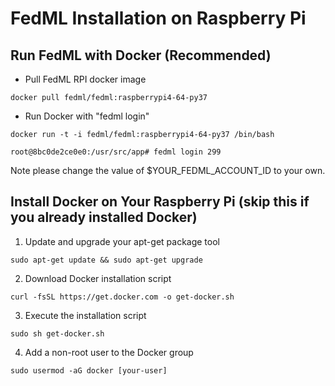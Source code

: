 # FedML Installation on Raspberry Pi

## Run FedML with Docker (Recommended)
- Pull FedML RPI docker image
```
docker pull fedml/fedml:raspberrypi4-64-py37
```

- Run Docker with "fedml login"
```
docker run -t -i fedml/fedml:raspberrypi4-64-py37 /bin/bash

root@8bc0de2ce0e0:/usr/src/app# fedml login 299

```


Note please change the value of $YOUR_FEDML_ACCOUNT_ID to your own.

## Install Docker on Your Raspberry Pi (skip this if you already installed Docker)
1. Update and upgrade your apt-get package tool

```
sudo apt-get update && sudo apt-get upgrade
```

2. Download Docker installation script
```
curl -fsSL https://get.docker.com -o get-docker.sh
```

3. Execute the installation script
```
sudo sh get-docker.sh
```

4. Add a non-root user to the Docker group
```
sudo usermod -aG docker [your-user]
```
